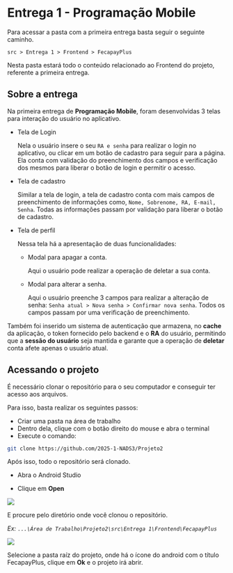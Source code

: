 # Entrega 1 - Programação Mobile 

Para acessar a pasta com a primeira entrega basta seguir o seguinte caminho.

`
src > Entrega 1 > Frontend > FecapayPlus
`

Nesta pasta estará todo o conteúdo relacionado ao Frontend do projeto, referente a primeira entrega.

## Sobre a entrega

Na primeira entrega de **Programação Mobile**, foram desenvolvidas 3 telas para interação do usuário no aplicativo.

- Tela de Login
  
  Nela o usuário insere o seu `RA e senha` para realizar o login no aplicativo, ou clicar em um botão de cadastro para seguir para a página. Ela conta com validação do preenchimento dos campos e verificação dos mesmos para liberar o botão de login e permitir o acesso.

- Tela de cadastro

  Similar a tela de login, a tela de cadastro conta com mais campos de preenchimento de informações como, `Nome, Sobrenome, RA, E-mail, Senha`. Todas as informações passam por validação para liberar o botão de cadastro.

- Tela de perfil

  Nessa tela há a apresentação de duas funcionalidades:
  
  - Modal para apagar a conta.
    
    Aqui o usuário pode realizar a operação de deletar a sua conta.
    
  - Modal para alterar a senha.
 
    Aqui o usuário preenche 3 campos para realizar a alteração de senha: `Senha atual > Nova senha > Confirmar nova senha`. Todos os campos passam por uma verificação de preenchimento.

Também foi inserido um sistema de autenticação que armazena, no **cache** da aplicação, o token fornecido pelo backend e o **RA** do usuário, permitindo que a **sessão do usuário** seja mantida e garante que a operação de **deletar** conta afete apenas o usuário atual.
    
  

## Acessando o projeto

É necessário clonar o repositório para o seu computador e conseguir ter acesso aos arquivos. 

Para isso, basta realizar os seguintes passos:

- Criar uma pasta na área de trabalho
- Dentro dela, clique com o botão direito do mouse e abra o terminal
- Execute o comando: 
```bash
git clone https://github.com/2025-1-NADS3/Projeto2
```

Após isso, todo o repositório será clonado.

- Abra o Android Studio


- Clique em **Open**


![](https://i.imgur.com/57QFNyH.png)

E procure pelo diretório onde você clonou o repositório.

*Ex: `...\Área de Trabalho\Projeto2\src\Entrega 1\Frontend\FecapayPlus`*

![](https://i.imgur.com/YqNwB6O.png)

Selecione a pasta raíz do projeto, onde há o ícone do android com o título FecapayPlus, clique em **Ok** e o projeto irá abrir.
